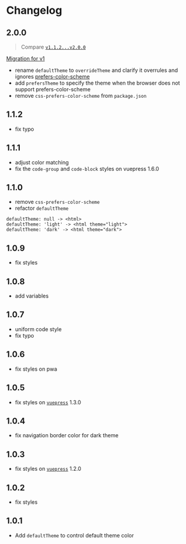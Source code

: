 # Changelog

## 2.0.0

> Compare [`v1.1.2...v2.0.0`](https://github.com/tolking/vuepress-theme-default-prefers-color-scheme/compare/v1.1.2...v2.0.0)

[Migration for v1](https://tolking.github.io/vuepress-theme-default-prefers-color-scheme/migration.html)

- rename `defaultTheme` to `overrideTheme` and clarify it overrules and ignores [prefers-color-scheme](https://developer.mozilla.org/en-US/docs/Web/CSS/@media/prefers-color-scheme)
- add `prefersTheme` to specify the theme when the browser does not support prefers-color-scheme
- remove `css-prefers-color-scheme` from `package.json`

## 1.1.2

- fix typo

## 1.1.1

- adjust color matching
- fix the `code-group` and `code-block` styles on vuepress 1.6.0

## 1.1.0

- remove `css-prefers-color-scheme`
- refactor `defaultTheme`

```
defaultTheme: null -> <html>
defaultTheme: 'light' -> <html theme="light">
defaultTheme: 'dark' -> <html theme="dark">
```

## 1.0.9

- fix styles

## 1.0.8

- add variables

## 1.0.7

- uniform code style
- fix typo

## 1.0.6

- fix styles on pwa

## 1.0.5

- fix styles on [`vuepress`](https://vuepress.vuejs.org) 1.3.0

## 1.0.4

- fix navigation border color for dark theme

## 1.0.3

- fix styles on [`vuepress`](https://vuepress.vuejs.org) 1.2.0

## 1.0.2

- fix styles

## 1.0.1

- Add `defaultTheme` to control default theme color
